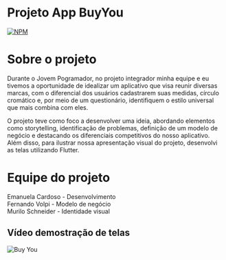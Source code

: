 # Projeto App BuyYou
[![NPM](https://img.shields.io/npm/l/react)](https://github.com/CardosoEmanuela/ProjetoAppBuyYou/blob/main/LICENSE)

# Sobre o projeto

Durante o Jovem Pogramador, no projeto integrador minha equipe e eu tivemos a oportunidade de idealizar um aplicativo que visa reunir diversas marcas, com o diferencial dos usuários cadastrarem suas medidas, círculo cromático e, por meio de um questionário, identifiquem o estilo universal que mais combina com eles.

O projeto teve como foco a desenvolver uma ideia, abordando elementos como storytelling, identificação de problemas, definição de um modelo de negócio e destacando os diferenciais competitivos do nosso aplicativo. Além disso, para ilustrar nossa apresentação visual do projeto, desenvolvi as telas utilizando Flutter.

# Equipe do projeto

Emanuela Cardoso  - Desenvolvimento                    
Fernando Volpi  - Modelo de negócio                       
Murilo Schneider - Identidade visual

## Vídeo demostração de telas
![Buy You](https://github.com/CardosoEmanuela/ProjetoAppBuyYou/blob/main/Assets/gestaoFarmacia.gif) 
